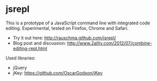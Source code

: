 # jsrepl

This is a prototype of a JavaScript command line with integrated code editing.
Experimental, tested on Firefox, Chrome and Safari.

- Try it out here: http://rauschma.github.com/jsrepl/
- Blog post and discussion: http://www.2ality.com/2012/07/combine-editing-repl.html

Used libraries:

- jQuery
- jKey: https://github.com/OscarGodson/jKey
